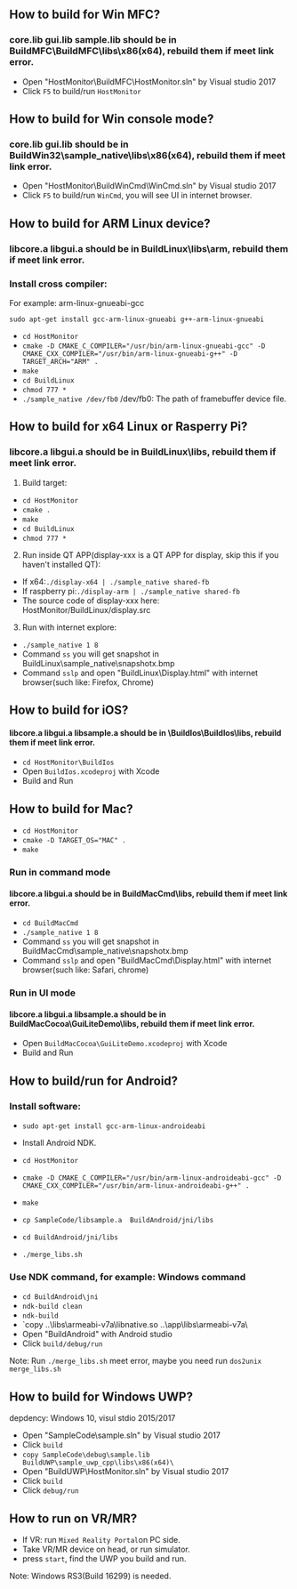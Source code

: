 ## How to build for Win MFC?
### core.lib gui.lib sample.lib should be in BuildMFC\BuildMFC\libs\x86(x64), rebuild them if meet link error.
- Open "HostMonitor\BuildMFC\HostMonitor.sln" by Visual studio 2017
- Click `F5` to build/run `HostMonitor`

## How to build for Win console mode?
### core.lib gui.lib should be in BuildWin32\sample_native\libs\x86(x64), rebuild them if meet link error.
- Open "HostMonitor\BuildWinCmd\WinCmd.sln" by Visual studio 2017
- Click `F5` to build/run `WinCmd`, you will see UI in internet browser.

## How to build for ARM Linux device?
### libcore.a libgui.a should be in BuildLinux\libs\arm, rebuild them if meet link error.
### Install cross compiler:
For example: arm-linux-gnueabi-gcc

`sudo apt-get install gcc-arm-linux-gnueabi g++-arm-linux-gnueabi`

- `cd HostMonitor`
- `cmake -D CMAKE_C_COMPILER="/usr/bin/arm-linux-gnueabi-gcc" -D CMAKE_CXX_COMPILER="/usr/bin/arm-linux-gnueabi-g++" -D TARGET_ARCH="ARM" .`
- `make`
- `cd BuildLinux`
- `chmod 777 *`
- `./sample_native /dev/fb0`   /dev/fb0: The path of framebuffer device file.

## How to build for x64 Linux or Rasperry Pi?
### libcore.a libgui.a should be in BuildLinux\libs, rebuild them if meet link error.
1. Build target:
- `cd HostMonitor`
- `cmake .`
- `make`
- `cd BuildLinux`
- `chmod 777 *`

2. Run inside QT APP(display-xxx is a QT APP for display, skip this if you haven't installed QT):
- If x64:`./display-x64 | ./sample_native shared-fb`
- If raspberry pi:`./display-arm | ./sample_native shared-fb`
- The source code of display-xxx here: HostMonitor/BuildLinux/display.src

3. Run with internet explore:
- `./sample_native 1 8`
- Command `ss` you will get snapshot in BuildLinux\sample_native\snapshotx.bmp
- Command `sslp` and open "BuildLinux\Display.html" with internet browser(such like: Firefox, Chrome)

## How to build for iOS?
#### libcore.a libgui.a libsample.a should be in \BuildIos\BuildIos\libs, rebuild them if meet link error.
- `cd HostMonitor\BuildIos`
- Open `BuildIos.xcodeproj` with Xcode
- Build and Run

## How to build for Mac?
- `cd HostMonitor`
- `cmake -D TARGET_OS="MAC" .`
- `make`

### Run in command mode
#### libcore.a libgui.a should be in BuildMacCmd\libs, rebuild them if meet link error.
- `cd BuildMacCmd`
- `./sample_native 1 8`
- Command `ss` you will get snapshot in BuildMacCmd\sample_native\snapshotx.bmp
- Command `sslp` and open "BuildMacCmd\Display.html" with internet browser(such like: Safari, chrome)

### Run in UI mode
#### libcore.a libgui.a libsample.a should be in BuildMacCocoa\GuiLiteDemo\libs, rebuild them if meet link error.
- Open `BuildMacCocoa\GuiLiteDemo.xcodeproj` with Xcode
- Build and Run

## How to build/run for Android?
### Install software:
- `sudo apt-get install gcc-arm-linux-androideabi`
- Install Android NDK.

- `cd HostMonitor`
- `cmake -D CMAKE_C_COMPILER="/usr/bin/arm-linux-androideabi-gcc" -D CMAKE_CXX_COMPILER="/usr/bin/arm-linux-androideabi-g++" .`
- `make`
- `cp SampleCode/libsample.a  BuildAndroid/jni/libs`
- `cd BuildAndroid/jni/libs`
- `./merge_libs.sh`

### Use NDK command, for example: Windows command
- `cd BuildAndroid\jni`
- `ndk-build clean`
- `ndk-build`
- `copy ..\libs\armeabi-v7a\libnative.so ..\app\libs\armeabi-v7a\
- Open "BuildAndroid" with Android studio
- Click `build/debug/run`

Note:
Run `./merge_libs.sh` meet error, maybe you need run `dos2unix merge_libs.sh`

## How to build for Windows UWP?
depdency: Windows 10, visul stdio 2015/2017

- Open "SampleCode\sample.sln" by Visual studio 2017
- Click `build` 
- `copy SampleCode\debug\sample.lib BuildUWP\sample_uwp_cpp\libs\x86(x64)\`
- Open "BuildUWP\HostMonitor.sln" by Visual studio 2017
- Click `build`
- Click `debug/run`

## How to run on VR/MR?
- If VR: run `Mixed Reality Portal`on PC side.
- Take VR/MR device on head, or run simulator.
- press `start`, find the UWP you build and run.

Note: Windows RS3(Build 16299) is needed.
